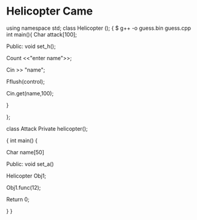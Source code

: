 # Helicopter Came
 using namespace std;
class Helicopter (); 
{
$ g++ -o guess.bin guess.cpp
int main(){
Char attack[100];

Public: void set_h();

Count <<"enter name">>;

Cin >> "name";

Fflush(control);

Cin.get(name,100);

}

};

class Attack Private helicopter();

{
int main() {

Char name[50]

Public: void set_a()

Helicopter Obj1;

Obj1.func(12);

Return 0;

}
}
